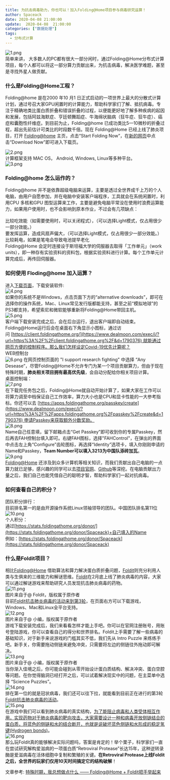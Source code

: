 ```yaml
---
title: 为抗击病毒助力，你也可以！加入Folding@Home项目参与病毒研究运算！
author: Spaceack
date: 2020-04-08 21:00:00
update:  2020-04-08  21:00:00
categories: ["数据处理"]
tags: 
  - 分布式计算
---
```


![1.png](1.png)<br />简单来讲， 大多数人的PC都有很大一部分闲时，通过Folding@Home分布式计算项目，每个人都可以将这一部分算力贡献出来，为抗击病毒，解决医学难题，甚至是寻找外星人做贡献。
<a name="TPKKI"></a>
### 什么是Folding@Home工程？
Folding@home 是在2000 年10 月1 日正式启动的一项世界上最大的分散式计算计划，通过号召大家GPU闲置时的计算能力，帮助科学家们了解、抵抗病毒。专注于精确地类比蛋白质折叠和错误折叠的过程，以便能更好地了解多种疾病的起因和发展，包括阿兹海默症、亨廷顿舞蹈症、牛海绵状脑病（狂牛症、狂牛症）、癌症和囊胞性纤维症。到目前为止，Folding@home 已成功类比5—10微秒的折叠过程，超出先前估计可类比的时段数千倍。现在 Folding@Home 已经上线了肺炎项目，打开 [Folding@home](https://foldingathome.org/) 主页，点击“Start Folding Now”，在[新的网页](https://foldingathome.org/iamoneinamillion/)中点击“Download Now”即可进入下载页。

![2.png](2.png)<br />计算框架支持 MAC OS， Android, Windows, Linux等多种平台。<br />![3.png](3.png)
<a name="QTmRZ"></a>
### Folding@home 怎么运作的？
Folding@home 并不是依靠超级电脑来运算，主要是透过全世界成千上万的个人电脑，由用户自愿参加，并在电脑中安装客户端程序，工具就会在系统闲置时，利用CPU 多核和GPU 图型运算来工作，主要是避免电脑平常没在使用时浪费运算能力，如果用户使用时，也不会影响到原本作业，不过会有几项缺点：<br />
<br />比较吃效能（如需要使用时，可以关闭程式），（可以选择Light模式，仅占用很少一部分效能。）<br />要发挥运算，造成风扇声偏大，（可以选择Light模式，仅占用很少一部分效能。）<br />比较耗电，如果是笔电会导致电池提早老化<br />Folding@Home 会定时连接设于斯坦福大学的伺服器去取得「工作单元」（work units），即一种存有实验资料的资料包，根据实验资料进行计算。每个工作单元计算完成后，再传回伺服器。
<a name="HregA"></a>
### 如何使用 Floding@home 加入运算？
进入[下载页面](https://foldingathome.org/start-folding/)，下载安装软件:<br />![4.png](4.png)<br />如果你的系统不是Windows，点击页面下方的“alternative downloads”，即可在选择你的操作系统，Mac、Linux常见发行版都能支持，甚至之前“模拟地球”的PS3都支持，希望索尼和微软能够重新将Folding@Home带回主机。<br />![5.png](5.png)<br />客户端下载安装完成之后，会在后台运行，退出客户端即自动结束。Folding@Home运行后会在桌面右下角显示小图标，通过访问 [https://client.foldingathome.org/](https://www.dealmoon.com/exec/j/?url=https%3A%2F%2Fclient.foldingathome.org%2F&d=1790376) 就能通过网页方便的控制程序。那么我们怎样设定Covid-19优先计算呢？<br />WEB控制台<br />![6.png](6.png)
在网页控制页面的 "I support research fighting" 中选择 “Any Desease”，尽管Folding@Home不允许专门为某一个项目贡献算力，但由于现在特殊时期，**肺炎相关项目拥有最高优先级**，会自动分配给你相关项目计算。<br />桌面控制端：<br />![7.png](7.png)<br />在下载完任务包之后，Folding@Home就自动开始计算了，如果大家在工作可以将算力调至中档保证自己工作效率，算力大小也是CPU和显卡性能的一大参考指标。你还可以去 [https://apps.foldingathome.org/passkey/create](https://www.dealmoon.com/exec/j/?url=https%3A%2F%2Fapps.foldingathome.org%2Fpasskey%2Fcreate&d=1790376) 申请Passkey来获取额外分数奖励。<br />![8.png](8.png)<br />Name自己任意填，留下邮箱点击“Get Passkey”即可收到你的专属Passkey，然后再去FAH控制台填入即可。右键FAH图标，选择"FAHControl"，在弹出的界面中点击左上角“Configure”齿轮图标，再选择“Identity”选项卡，填入你刚刚申请的Name和Passkey，**Team Number可以填入3213为中国队添砖加瓦**。<br />![9.png](9.png)<br />[Folding@Home](https://www.dealmoon.com/exec/j/?d=1790376) 还涉及到众多计算机等相关知识，而我们贡献出自己电脑的一点算力就已足够，感兴趣的同学可以去[项目官网](https://www.dealmoon.com/exec/j/?d=1790376)、[Github](https://www.dealmoon.com/exec/j/?url=https%3A%2F%2Fgithub.com%2FFoldingAtHome%2Fcoronavirus&d=1790376)等深挖。在电脑贡献出力量之后，我们自己也能凭借自己的聪明才智，帮助科学家们一起对抗病毒。

<a name="oW9aB"></a>
### 如何查看自己的积分？
团队积分排行：<br />目前排名第一的是由开源操作系统Linux领袖领导的团队。中国团队排名第11位<br />![10.png](10.png)<br />个人积分：<br />通过[https://stats.foldingathome.org/donor/](https://stats.foldingathome.org/donor/Spaceack)+自己填入的Name<br />例如：[https://stats.foldingathome.org/donor/Spaceack](https://stats.foldingathome.org/donor/Spaceack)
<a name="uNnse"></a>
### 什么是Foldit项目？
相比[Folding@Home](https://www.dealmoon.com/exec/j/?d=1790376) 借助算法和算力解决蛋白质折叠问题，[Foldit](https://www.dealmoon.com/exec/j/?url=https%3A%2F%2Ffold.it%2F&d=1790376)则充分利用人类与生俱来的三维能力和解谜思维。[Foldit](https://www.dealmoon.com/exec/j/?url=https%3A%2F%2Ffold.it%2F&d=1790376)在2月底上线了肺炎病毒的内容，大家可以通过解谜游戏来帮助研究人员发现抗击肺炎病毒的药物。<br />[![11.png](11.png)<br />图片来自于@ Foldit，版权属于原作者<br />目前[Foldit抗击肺炎病毒的活动来到第3轮](https://www.dealmoon.com/exec/j/?url=https%3A%2F%2Ffold.it%2Fportal%2Fnode%2F2009030&d=1790376)，在页面右方可以下载游戏，Windows、Mac和Linux全平台支持。<br />![12.png](12.png)<br />图片来自于@ 小编，版权属于原作者<br />游戏下载安装完成后，我们来看看怎样才能上手吧。你可以在官网注册账号，用账号登陆游戏，你可以查看自己的得分和世界排名。Foldit上手需要了解一些病毒的基础知识，对于新手来说游戏的门槛其实不低，我们先从 Intro Puzzle 来练练手吧。新手关，你需要拖动侧链来避免冲突，只需要将左边的侧链往外拖动即可解决。<br />![13.png](13.png)<br />图片来自于@ 小编，版权属于原作者<br />当你渐入佳境之后，你可能会碰到从零开始设计蛋白质结构、解决冲突、蛋白空腔等问题。在你觉得脑洞已经打开之后，可以试着解决现实中的问题，在主菜单中选择 “Science Puzzles”。<br />![14.png](14.png)<br />排在第一位的就是冠状病毒，我们还可以往下拉，就能看到目前正在进行的第3轮[Foldit抗击肺炎病毒的活动](https://www.dealmoon.com/exec/j/?url=https%3A%2F%2Ffold.it%2Fportal%2Fnode%2F2009030&d=1790376)。<br />![15.png](15.png)<br />在游戏中我们可以看到肺炎病毒的真实结构，[为了能阻止病毒和人类受体相互作用，实现药物对于肺炎病毒的靶向攻击，大家需要设计一种和病毒开放侧链结合的蛋白质，将蓝色的侧链和水的结合断开，也就是说破坏蓝色侧链和水形成的稳定氢键(Hydrogen bonds)](https://www.dealmoon.com/exec/j/?url=https%3A%2F%2Ffold.it%2Fportal%2Fnode%2F2008989&d=1790376)。<br />![16.png](16.png)<br />那么玩Foldit真的能够解决实际问题吗，答案是肯定的！举个栗子，科学家们一直在尝试研究解构爱滋病的一项蛋白质“Retroviral Protease”长达15年，这种逆转录酶是爱滋病毒在活体细胞中复制和繁殖的关键。**在Retroviral Protease上线Foldit之后，全世界的玩家们仅用10天时间搞定它的结构破解**！<br />

文章参考: [特殊时期，我总想做点什么 —— Folding@Home + Foldit把手举起来](https://www.dealmoon.com/cn/computer-power-folding-home/1790376.html)<br />
<br />
